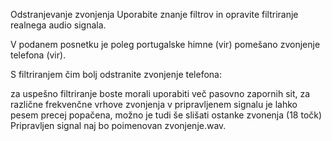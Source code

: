 Odstranjevanje zvonjenja
Uporabite znanje filtrov in opravite filtriranje realnega audio signala.

V podanem posnetku je poleg portugalske himne (vir) pomešano zvonjenje telefona (vir).

S filtriranjem čim bolj odstranite zvonjenje telefona:

za uspešno filtriranje boste morali uporabiti več pasovno zapornih sit, za različne frekvenčne vrhove zvonjenja
v pripravljenem signalu je lahko pesem precej popačena, možno je tudi še slišati ostanke zvonenja
(18 točk)
Pripravljen signal naj bo poimenovan zvonjenje.wav.
